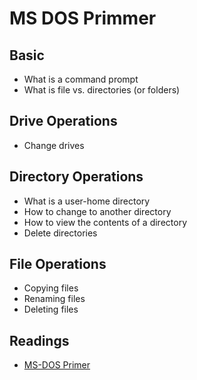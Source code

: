 # MS DOS Primmer

## Basic

* What is a command prompt
* What is file vs. directories (or folders)

## Drive Operations

* Change drives

## Directory Operations

* What is a user-home directory
* How to change to another directory
* How to view the contents of a directory
* Delete directories

## File Operations

* Copying files
* Renaming files
* Deleting files


## Readings

* [MS-DOS Primer](http://people.uncw.edu/pattersone/121/labs/L1_MSDOS_Primer.pdf)